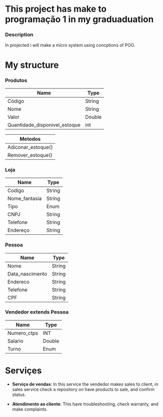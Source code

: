 <h1>This project has make to programação 1 in my graduaduation</h1>

### Description

In projected i will make a micro system using concptions of POO.

# My structure
### Produtos
|Name|Type|
| --- | --- |
| Código | String |
| Nome  | String |
| Valor  | Double |
| Quantidade_disponivel_estoque | int |

|Metodos|
|---|
|Adiconar_estoque()|
|Remover_estoque()|

### Loja
|Name|Type|
| --- | --- |
| Codigo | String |
| Nome_fantasia | String |
| Tipo | Enum |
| CNPJ | String |
| Telefone | String |
| Endereço | String |

### Pessoa

|Name|Type|
| --- | --- |
| Nome | String |
| Data_nascimento | String |
| Endereco | String |
| Telefone | String |
| CPF | String |

### Vendedor extends Pessoa

|Name|Type|
| --- | --- |
| Numero_ctps | INT |
| Salario | Double |
| Turno | Enum |

# Serviçes 
+ **Serviço de vendas**: In this service the vendedor makes sales to client, in sales service check a repository on have products to sale, and confirm status.

+ **Atendimento ao cliente**: This have troubleshooting, check warranty, and make complaints.
